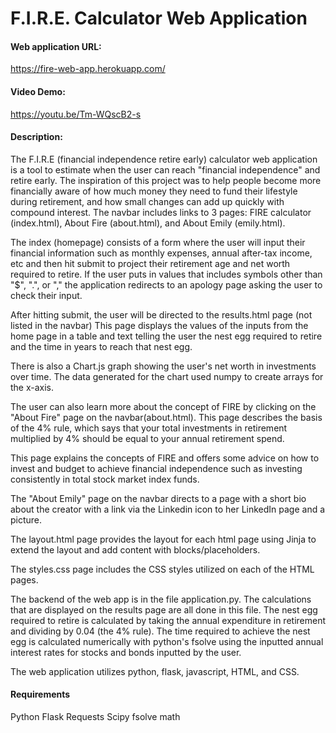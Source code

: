 # F.I.R.E. Calculator Web Application

#### Web application URL:

https://fire-web-app.herokuapp.com/

#### Video Demo:

https://youtu.be/Tm-WQscB2-s

#### Description:

The F.I.R.E (financial independence retire early) calculator web application is a tool to estimate when the user can reach "financial independence" and retire early.
The inspiration of this project was to help people become more financially aware of how much money they need to fund their lifestyle during retirement, and how small changes can add up quickly with compound interest.
The navbar includes links to 3 pages: FIRE calculator (index.html), About Fire (about.html), and About Emily (emily.html).

The index (homepage) consists of a form where the user will input their financial information such as monthly expenses, annual after-tax income, etc and then hit submit to project their retirement age and net worth required to retire. If the user puts in values that includes symbols other than "$", ".", or "," the application redirects to an apology page asking the user to check their input.

After hitting submit, the user will be directed to the results.html page (not listed in the navbar) This page displays the values of the inputs from the home page in a table and text telling the user the nest egg required to retire and the time in years to reach that nest egg. 

There is also a Chart.js graph showing the user's net worth in investments over time. The data generated for the chart used numpy to create arrays for the x-axis.

The user can also learn more about the concept of FIRE by clicking on the "About Fire" page on the navbar(about.html). This page describes the basis of the 4% rule, which says that your total investments in retirement multiplied by 4% should be equal to your annual retirement spend.

This page explains the concepts of FIRE and offers some advice on how to invest and budget to achieve financial independence such as investing consistently in total stock market index funds.

The "About Emily" page on the navbar directs to a page with a short bio about the creator with a link via the Linkedin icon to her LinkedIn page and a picture.

The layout.html page provides the layout for each html page using Jinja to extend the layout and add content with blocks/placeholders.

The styles.css page includes the CSS styles utilized on each of the HTML pages.

The backend of the web app is in the file application.py. The calculations that are displayed on the results page are all done in this file. The nest egg required to retire is calculated by taking the annual expenditure in retirement and dividing by 0.04 (the 4% rule).
The time required to achieve the nest egg is calculated numerically with python's fsolve using the inputted annual interest rates for stocks and bonds inputted by the user.

The web application utilizes python, flask, javascript, HTML, and CSS.

#### Requirements
Python
Flask
Requests
Scipy fsolve
math



